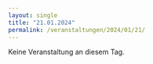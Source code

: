 ```yaml
---
layout: single
title: "21.01.2024"
permalink: /veranstaltungen/2024/01/21/
---
```


Keine Veranstaltung an diesem Tag.
